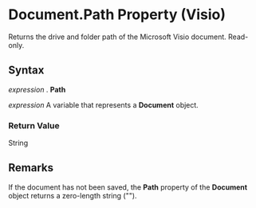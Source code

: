 
# Document.Path Property (Visio)

Returns the drive and folder path of the Microsoft Visio document. Read-only.


## Syntax

 _expression_ . **Path**

 _expression_ A variable that represents a **Document** object.


### Return Value

String


## Remarks

If the document has not been saved, the  **Path** property of the **Document** object returns a zero-length string ("").


